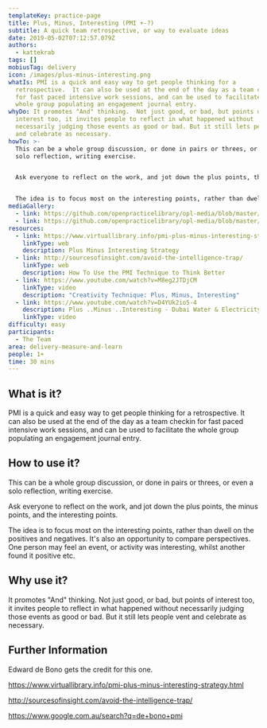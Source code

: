 ```yaml
---
templateKey: practice-page
title: Plus, Minus, Interesting (PMI +-?)
subtitle: A quick team retrospective, or way to evaluate ideas
date: 2019-05-02T07:12:57.079Z
authors:
  - kattekrab
tags: []
mobiusTag: delivery
icon: /images/plus-minus-interesting.png
whatIs: PMI is a quick and easy way to get people thinking for a
  retrospective.  It can also be used at the end of the day as a team checkin
  for fast paced intensive work sessions, and can be used to facilitate the
  whole group populating an engagement journal entry.
whyDo: It promotes "And" thinking.  Not just good, or bad, but points of
  interest too, it invites people to reflect in what happened without
  necessarily judging those events as good or bad. But it still lets people vent
  and celebrate as necessary.
howTo: >-
  This can be a whole group discussion, or done in pairs or threes, or even a
  solo reflection, writing exercise.


  Ask everyone to reflect on the work, and jot down the plus points, the minus points, and the interesting points.


  The idea is to focus most on the interesting points, rather than dwell on the positives and negatives.  It's also an opportunity to compare perspectives.  One person may feel an event, or activity was interesting, whilst another found it positive etc.
mediaGallery:
  - link: https://github.com/openpracticelibrary/opl-media/blob/master/images/Plus%20Minus%20Interesting.png?raw=true
  - link: https://github.com/openpracticelibrary/opl-media/blob/master/images/PMI2.gif?raw=true
resources:
  - link: https://www.virtuallibrary.info/pmi-plus-minus-interesting-strategy.html
    linkType: web
    description: Plus Minus Interesting Strategy
  - link: http://sourcesofinsight.com/avoid-the-intelligence-trap/
    linkType: web
    description: How To Use the PMI Technique to Think Better
  - link: https://www.youtube.com/watch?v=M8eg2JTDjCM
    linkType: video
    description: "Creativity Technique: Plus, Minus, Interesting"
  - link: https://www.youtube.com/watch?v=D4YUk2io5-4
    description: Plus ..Minus ..Interesting - Dubai Water & Electricity Innovation Toolkit
    linkType: video
difficulty: easy
participants:
  - The Team
area: delivery-measure-and-learn
people: 1+
time: 30 mins
---
```

## What is it?

PMI is a quick and easy way to get people thinking for a retrospective. It can also be used at the end of the day as a team checkin for fast paced intensive work sessions, and can be used to facilitate the whole group populating an engagement journal entry.

## How to use it?

This can be a whole group discussion, or done in pairs or threes, or even a solo reflection, writing exercise.

Ask everyone to reflect on the work, and jot down the plus points, the minus points, and the interesting points.

The idea is to focus most on the interesting points, rather than dwell on the positives and negatives. It's also an opportunity to compare perspectives. One person may feel an event, or activity was interesting, whilst another found it positive etc.

## Why use it?

It promotes "And" thinking. Not just good, or bad, but points of interest too, it invites people to reflect in what happened without necessarily judging those events as good or bad. But it still lets people vent and celebrate as necessary.

## Further Information

Edward de Bono gets the credit for this one.

https://www.virtuallibrary.info/pmi-plus-minus-interesting-strategy.html

http://sourcesofinsight.com/avoid-the-intelligence-trap/

https://www.google.com.au/search?q=de+bono+pmi
